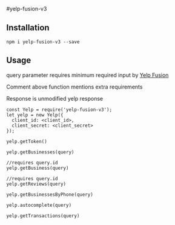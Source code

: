 #yelp-fusion-v3

Installation
----------
```
npm i yelp-fusion-v3 --save
```

Usage
----------

query parameter requires minimum required input by [Yelp Fusion](https://www.yelp.com/developers/documentation/v3)

Comment above function mentions extra requirements

Response is unmodified yelp response

```
const Yelp = require('yelp-fusion-v3');
let yelp = new Yelp({
  client_id: <client_id>,
  client_secret: <client_secret>
});

yelp.getToken()

yelp.getBusinesses(query)

//requires query.id
yelp.getBusiness(query)

//requires query.id
yelp.getReviews(query)

yelp.getBusinessesByPhone(query)

yelp.autocomplete(query)
 
yelp.getTransactions(query)
```